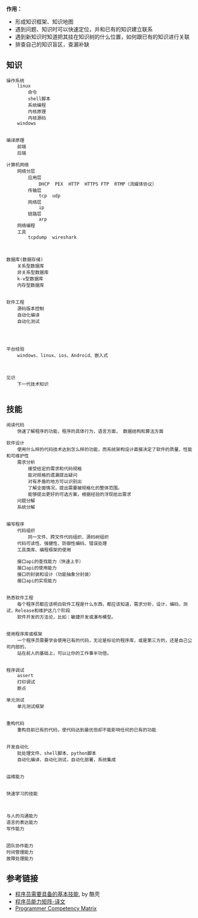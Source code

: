 
**作用：**
* 形成知识框架、知识地图
* 遇到问题、知识时可以快速定位，并和已有的知识建立联系
* 遇到新知识时知道把其挂在知识树的什么位置，如何跟已有的知识进行关联
* 排查自己的知识盲区，查漏补缺

## 知识
```
操作系统
    linux
        命令
        shell脚本
        系统编程
        内核原理
        内核源码
    windows


编译原理
    前端
    后端
    
计算机网络
    网络分层
        应用层
            DHCP  PEX  HTTP  HTTPS FTP  RTMP（流媒体协议）
        传输层
            tcp  udp
        网络层
            ip
        链路层
            arp
    网络编程
    工具
        tcpdump  wireshark



数据库(数据存储)
    关系型数据库
    非关系型数据库
    k-v型数据库
    内存型数据库


软件工程
    源码版本控制
    自动化编译
    自动化测试




平台经验
    windows、linux、ios、Android、嵌入式



见识
    下一代技术知识
        
```       




## 技能
```
阅读代码
    快速了解程序的功能，程序的具体行为，语言方面， 数据结构和算法方面
    
软件设计
    使用什么样的代码技术达到怎么样的功能，而系统架构设计直接决定了软件的质量、性能和可维护性
    需求分析
        接受给定的需求和代码规格    
        能对规格的遗漏提出疑问    
        对有矛盾的地方可以识别出
        了解全面情况，提出需要被规格化的整体范围。    
        能够提出更好的可选方案，根据经验的浮现给出需求
    问题分解
    系统分解


编写程序
    代码组织
        同一文件、跨文件代码组织、源码树组织
    代码可读性、强健性、防御性编码、错误处理
    工具类库、编程框架的使用
    
    接口api的查找能力（快速上手）
    接口api的使用能力
    接口的封装和设计（功能抽象分封装）
    接口api的实现能力


熟悉软件工程
    每个程序员都应该明白软件工程是什么东西，都应该知道，需求分析，设计，编码，测试，Release和维护这几个阶段
    软件开发的方法论，比如：敏捷开发或瀑布模型。


使用程序库或框架
    一个程序员需要学会使用已有的代码，无论是标论的程序库，或是第三方的，还是自己公司内部的，
    站在前人的基础上，可以让你的工作事半功倍。


程序调试
	assert
	打印调试
	断点

单元测试
    单元测试框架


重构代码
    重构目前已有的代码，使代码达到最优但却不能影响任何的已有的功能


开发自动化
    批处理文件、shell脚本、python脚本
    自动化编译，自动化测试，自动化部署，系统集成


运维能力


快速学习的技能
    


与人的沟通能力
语言的表达能力
写作能力


团队协作能力
时间管理能力
故障处理能力    
```


## 参考链接
- [程序员需要具备的基本技能](https://coolshell.cn/articles/428.html), by 酷壳
- [程序员能力矩阵-译文](https://blog.csdn.net/ajian005/article/details/8994310)
- [Programmer Competency Matrix](https://sijinjoseph.netlify.app/programmer-competency-matrix/)

